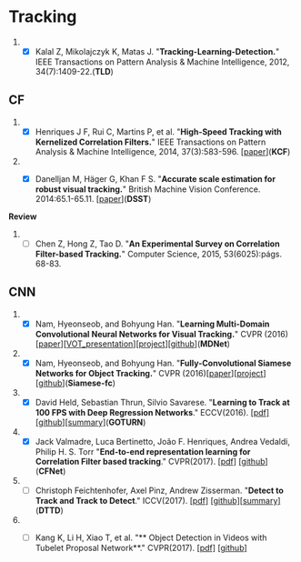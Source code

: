 # Tracking

1. - [x] Kalal Z, Mikolajczyk K, Matas J. "**Tracking-Learning-Detection.**" IEEE Transactions on Pattern Analysis & Machine Intelligence, 2012, 34(7):1409-22.(**TLD**)

## CF
1. - [x] Henriques J F, Rui C, Martins P, et al. "**High-Speed Tracking with Kernelized Correlation Filters.**" IEEE Transactions on Pattern Analysis & Machine Intelligence, 2014, 37(3):583-596. [[paper](https://arxiv.org/abs/1404.7584)](**KCF**)

1. - [x] Danelljan M, Häger G, Khan F S. "**Accurate scale estimation for robust visual tracking.**"  British Machine Vision Conference. 2014:65.1-65.11. [[paper](http://www.cvl.isy.liu.se/en/research/objrec/visualtracking/scalvistrack/ScaleTracking_BMVC14.pdf)](**DSST**)


**Review**
1. - [ ] Chen Z, Hong Z, Tao D. "**An Experimental Survey on Correlation Filter-based Tracking.**" Computer Science, 2015, 53(6025):págs. 68-83.

## CNN
1. - [x] Nam, Hyeonseob, and Bohyung Han. "**Learning Multi-Domain Convolutional Neural Networks for Visual Tracking.**" CVPR (2016)[[paper](http://arxiv.org/pdf/1510.07945v2.pdf)][[VOT_presentation](http://votchallenge.net/vot2015/download/presentation_Hyeonseob.pdf)][[project](http://cvlab.postech.ac.kr/research/mdnet/)][[github](https://github.com/HyeonseobNam/MDNet)](**MDNet**)

1. - [x] Nam, Hyeonseob, and Bohyung Han. "**Fully-Convolutional Siamese Networks for Object Tracking.**" CVPR (2016)[[paper](https://arxiv.org/abs/1606.09549)][[project](http://www.robots.ox.ac.uk/~luca/siamese-fc.html)][[github](https://github.com/bertinetto/siamese-fc)](**Siamese-fc**)

1. - [x] David Held, Sebastian Thrun, Silvio Savarese. "**Learning to Track at 100 FPS with Deep Regression Networks**." ECCV(2016). [[pdf]](http://davheld.github.io/GOTURN/GOTURN.html) [[github]](https://github.com/davheld/GOTURN)[[summary]](http://davheld.github.io/GOTURN/GOTURN.html)(**GOTURN**)

1. - [x] Jack Valmadre, Luca Bertinetto, João F. Henriques, Andrea Vedaldi, Philip H. S. Torr "**End-to-end representation learning for Correlation Filter based tracking**." CVPR(2017). [[pdf]](https://arxiv.org/abs/1704.06036) [[github]](https://github.com/bertinetto/cfnet)(**CFNet**)

1. - [ ] Christoph Feichtenhofer, Axel Pinz, Andrew Zisserman. "**Detect to Track and Track to Detect**." ICCV(2017). [[pdf]](https://arxiv.org/abs/1710.03958) [[github]](https://github.com/feichtenhofer/Detect-Track)[[summary]](https://www.robots.ox.ac.uk/~vgg/research/detect-track/)(**DTTD**)

1. - [ ] Kang K, Li H, Xiao T, et al. "** Object Detection in Videos with Tubelet Proposal Network**." CVPR(2017). [[pdf]](https://arxiv.org/abs/1702.06355) [[github]](https://github.com/myfavouritekk/vdetlib)

